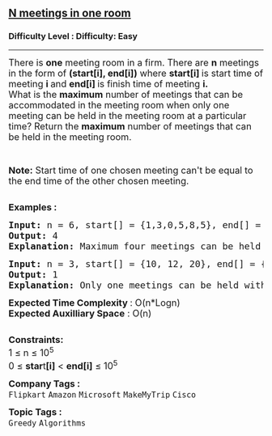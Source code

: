 <h2><a href="https://www.geeksforgeeks.org/problems/n-meetings-in-one-room-1587115620/1">N meetings in one room</a></h2><h3>Difficulty Level : Difficulty: Easy</h3><hr><div class="problems_problem_content__Xm_eO"><p><span style="font-size: 18px;">There is <strong>one</strong> meeting room in a firm. There are <strong>n</strong> meetings in the form of <strong>(start[i], end[i])</strong> where <strong>start[i]&nbsp;</strong>is start time of meeting <strong>i </strong>and <strong>end[i] </strong>is finish time of meeting <strong>i.</strong><br>What is the <strong>maximum</strong> number of meetings that can be accommodated in the meeting room when only one meeting can be held in the meeting room at a particular time? </span><span style="font-size: 18px;">Return the <strong>maximum</strong>&nbsp;number of meetings that can be held in the meeting room.</span></p>
<p>&nbsp;</p>
<p><span style="font-size: 18px;"><strong>Note:</strong>&nbsp;Start time of one chosen meeting can't be equal to the end time of the other chosen meeting.</span></p>
<p><br><span style="font-size: 18px;"><strong>Examples :</strong></span></p>
<pre style="position: relative;"><span style="font-size: 18px;"><strong>Input: </strong>n = 6, start[] = {1,3,0,5,8,5}, end[] =  {2,4,6,7,9,9}
<strong>Output: </strong>4<strong>
Explanation: </strong>Maximum four meetings can be held with given start and end timings.</span> <span style="font-size: 18px;">The meetings are - (1, 2),(3, 4), (5,7) and (8,9)</span>
<div class="open_grepper_editor" title="Edit &amp; Save To Grepper"></div></pre>
<pre style="position: relative;"><span style="font-size: 18px;"><strong>Input: </strong>n = 3, start[] = {10, 12, 20}, end[] = {20, 25, 30}
<strong>Output: </strong>1<strong>
Explanation: </strong>Only one meetings can be held with given start and end timings.</span><div class="open_grepper_editor" title="Edit &amp; Save To Grepper"></div></pre>
<p><span style="font-size: 18px;"><strong>Expected Time Complexity </strong>: O(n*Logn)</span><br><span style="font-size: 18px;"><strong>Expected Auxilliary Space</strong> : O(n)</span></p>
<p><br><span style="font-size: 18px;"><strong>Constraints:</strong></span><br><span style="font-size: 18px;">1 ≤ n ≤ 10<sup>5</sup></span><br><span style="font-size: 18px;">0 ≤ <strong>star</strong>t<strong>[i]</strong> &lt; <strong>end[i]</strong>&nbsp;≤ 10<sup>5</sup></span></p></div><p><span style=font-size:18px><strong>Company Tags : </strong><br><code>Flipkart</code>&nbsp;<code>Amazon</code>&nbsp;<code>Microsoft</code>&nbsp;<code>MakeMyTrip</code>&nbsp;<code>Cisco</code>&nbsp;<br><p><span style=font-size:18px><strong>Topic Tags : </strong><br><code>Greedy</code>&nbsp;<code>Algorithms</code>&nbsp;